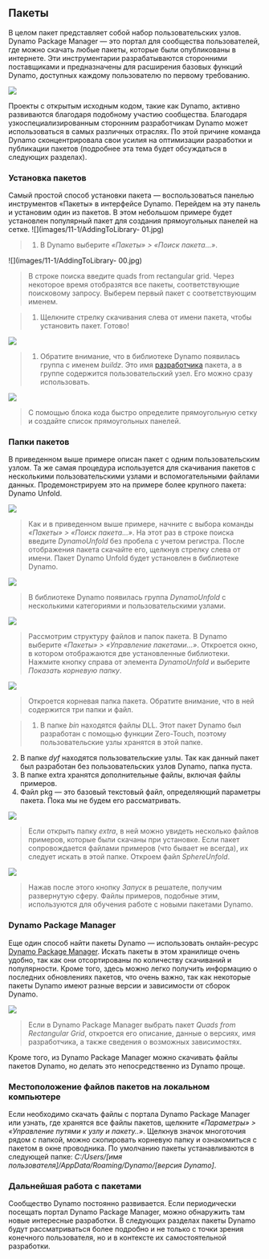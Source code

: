 

## Пакеты

В целом пакет представляет собой набор пользовательских узлов. Dynamo Package Manager — это портал для сообщества пользователей, где можно скачать любые пакеты, которые были опубликованы в интернете. Эти инструментарии разрабатываются сторонними поставщиками и предназначены для расширения базовых функций Dynamo, доступных каждому пользователю по первому требованию.

![](images/11-1/dpm.jpg)

Проекты с открытым исходным кодом, такие как Dynamo, активно развиваются благодаря подобному участию сообщества. Благодаря узкоспециализированным сторонним разработчикам Dynamo может использоваться в самых различных отраслях. По этой причине команда Dynamo сконцентрировала свои усилия на оптимизации разработки и публикации пакетов (подробнее эта тема будет обсуждаться в следующих разделах).

### Установка пакетов

Самый простой способ установки пакета — воспользоваться панелью инструментов «Пакеты» в интерфейсе Dynamo. Перейдем на эту панель и установим один из пакетов. В этом небольшом примере будет установлен популярный пакет для создания прямоугольных панелей на сетке. ![](images/11-1/AddingToLibrary- 01.jpg)

> 1. В Dynamo выберите *«Пакеты» > «Поиск пакета...»*.

![](images/11-1/AddingToLibrary- 00.jpg)

> В строке поиска введите quads from rectangular grid. Через некоторое время отобразятся все пакеты, соответствующие поисковому запросу. Выберем первый пакет с соответствующим именем.

> 1. Щелкните стрелку скачивания слева от имени пакета, чтобы установить пакет. Готово!

![](images/11-1/buildz.jpg)

> 1. Обратите внимание, что в библиотеке Dynamo появилась группа с именем *buildz*. Это имя [разработчика](http://buildz.blogspot.com/) пакета, а в группе содержится пользовательский узел. Его можно сразу использовать.

![](images/11-1/example.jpg)

> С помощью блока кода быстро определите прямоугольную сетку и создайте список прямоугольных панелей.

### Папки пакетов

В приведенном выше примере описан пакет с одним пользовательским узлом. Та же самая процедура используется для скачивания пакетов с несколькими пользовательскими узлами и вспомогательными файлами данных. Продемонстрируем это на примере более крупного пакета: Dynamo Unfold.

![](images/11-1/unfold.jpg)

> Как и в приведенном выше примере, начните с выбора команды *«Пакеты» > «Поиск пакета...»*. На этот раз в строке поиска введите *DynamoUnfold* без пробела с учетом регистра. После отображения пакета скачайте его, щелкнув стрелку слева от имени. Пакет Dynamo Unfold будет установлен в библиотеке Dynamo.

![](images/11-1/unfoldLibrary.jpg)

> В библиотеке Dynamo появилась группа *DynamoUnfold* с несколькими категориями и пользовательскими узлами.

![](images/11-1/manage.jpg)

> Рассмотрим структуру файлов и папок пакета. В Dynamo выберите *«Пакеты» > «Управление пакетами...»*. Откроется окно, в котором отображаются две установленные библиотеки. Нажмите кнопку справа от элемента *DynamoUnfold* и выберите *Показать корневую папку*.

![](images/11-1/rd1.jpg)

> Откроется корневая папка пакета. Обратите внимание, что в ней содержится три папки и файл.

> 1. В папке *bin* находятся файлы DLL. Этот пакет Dynamo был разработан с помощью функции Zero-Touch, поэтому пользовательские узлы хранятся в этой папке.
2. В папке *dyf* находятся пользовательские узлы. Так как данный пакет был разработан без пользовательских узлов Dynamo, папка пуста.
3. В папке extra хранятся дополнительные файлы, включая файлы примеров.
4. Файл pkg — это базовый текстовый файл, определяющий параметры пакета. Пока мы не будем его рассматривать.

![](images/11-1/rd2.jpg)

> Если открыть папку *extra*, в ней можно увидеть несколько файлов примеров, которые были скачаны при установке. Если пакет сопровождается файлами примеров (что бывает не всегда), их следует искать в этой папке. Откроем файл *SphereUnfold*.

![](images/11-1/sphereUnfold.jpg)

> Нажав после этого кнопку *Запуск* в решателе, получим развернутую сферу. Файлы примеров, подобные этим, используются для обучения работе с новыми пакетами Dynamo.

### Dynamo Package Manager

Еще один способ найти пакеты Dynamo — использовать онлайн-ресурс [Dynamo Package Manager](http://dynamopackages.com/). Искать пакеты в этом хранилище очень удобно, так как они отсортированы по количеству скачиваний и популярности. Кроме того, здесь можно легко получить информацию о последних обновлениях пакетов, что очень важно, так как некоторые пакеты Dynamo имеют разные версии и зависимости от сборок Dynamo.

![](images/11-1/dpm2.jpg)

> Если в Dynamo Package Manager выбрать пакет *Quads from Rectangular Grid*, откроется его описание, данные о версиях, имя разработчика, а также сведения о возможных зависимостях.

Кроме того, из Dynamo Package Manager можно скачивать файлы пакетов Dynamo, но делать это непосредственно из Dynamo проще.

### Местоположение файлов пакетов на локальном компьютере

Если необходимо скачать файлы с портала Dynamo Package Manager или узнать, где хранятся все файлы пакетов, щелкните *«Параметры» > «Управление путями к узлу и пакету..»*. Щелкнув значок многоточия рядом с папкой, можно скопировать корневую папку и ознакомиться с пакетом в окне проводника. По умолчанию пакеты устанавливаются в следующей папке: *C:/Users/[имя пользователя]/AppData/Roaming/Dynamo/[версия Dynamo]*.

### Дальнейшая работа с пакетами

Сообщество Dynamo постоянно развивается. Если периодически посещать портал Dynamo Package Manager, можно обнаружить там новые интересные разработки. В следующих разделах пакеты Dynamo будут рассматриваться более подробно и не только с точки зрения конечного пользователя, но и в контексте их самостоятельной разработки.

